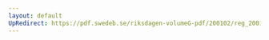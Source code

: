 ```yaml
---
layout: default
UpRedirect: https://pdf.swedeb.se/riksdagen-volumeG-pdf/200102/reg_200102/reg_200102_0141.pdf
---
```

